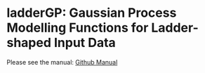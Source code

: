 # ladderGP: Gaussian Process Modelling Functions for Ladder-shaped Input Data

Please see the manual: [Github Manual](https://html-preview.github.io/?url=https://github.com/PingYangChen/ladderGP/blob/main/manual.html) 